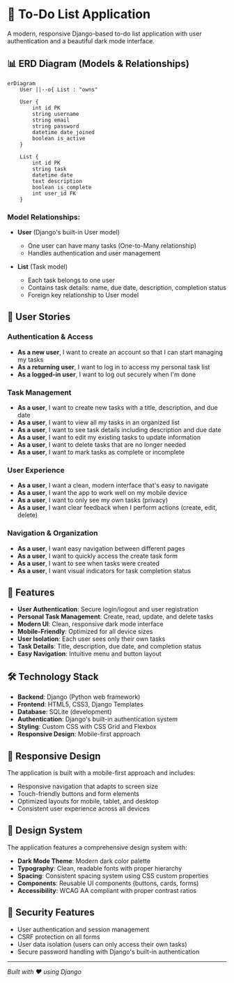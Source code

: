 # 📝 To-Do List Application

A modern, responsive Django-based to-do list application with user authentication and a beautiful dark mode interface.

## 📊 ERD Diagram (Models & Relationships)

```mermaid
erDiagram
    User ||--o{ List : "owns"
    
    User {
        int id PK
        string username
        string email
        string password
        datetime date_joined
        boolean is_active
    }
    
    List {
        int id PK
        string task
        datetime date
        text description
        boolean is_complete
        int user_id FK
    }
```

### Model Relationships:
- **User** (Django's built-in User model)
  - One user can have many tasks (One-to-Many relationship)
  - Handles authentication and user management

- **List** (Task model)
  - Each task belongs to one user
  - Contains task details: name, due date, description, completion status
  - Foreign key relationship to User model

## 👤 User Stories

### **Authentication & Access**
- **As a new user**, I want to create an account so that I can start managing my tasks
- **As a returning user**, I want to log in to access my personal task list
- **As a logged-in user**, I want to log out securely when I'm done

### **Task Management**
- **As a user**, I want to create new tasks with a title, description, and due date
- **As a user**, I want to view all my tasks in an organized list
- **As a user**, I want to see task details including description and due date
- **As a user**, I want to edit my existing tasks to update information
- **As a user**, I want to delete tasks that are no longer needed
- **As a user**, I want to mark tasks as complete or incomplete

### **User Experience**
- **As a user**, I want a clean, modern interface that's easy to navigate
- **As a user**, I want the app to work well on my mobile device
- **As a user**, I want to only see my own tasks (privacy)
- **As a user**, I want clear feedback when I perform actions (create, edit, delete)

### **Navigation & Organization**
- **As a user**, I want easy navigation between different pages
- **As a user**, I want to quickly access the create task form
- **As a user**, I want to see when tasks were created
- **As a user**, I want visual indicators for task completion status



## 🚀 Features

- **User Authentication**: Secure login/logout and user registration
- **Personal Task Management**: Create, read, update, and delete tasks
- **Modern UI**: Clean, responsive dark mode interface
- **Mobile-Friendly**: Optimized for all device sizes
- **User Isolation**: Each user sees only their own tasks
- **Task Details**: Title, description, due date, and completion status
- **Easy Navigation**: Intuitive menu and button layout

## 🛠️ Technology Stack

- **Backend**: Django (Python web framework)
- **Frontend**: HTML5, CSS3, Django Templates
- **Database**: SQLite (development)
- **Authentication**: Django's built-in authentication system
- **Styling**: Custom CSS with CSS Grid and Flexbox
- **Responsive Design**: Mobile-first approach

## 📱 Responsive Design

The application is built with a mobile-first approach and includes:
- Responsive navigation that adapts to screen size
- Touch-friendly buttons and form elements
- Optimized layouts for mobile, tablet, and desktop
- Consistent user experience across all devices

## 🎨 Design System

The application features a comprehensive design system with:
- **Dark Mode Theme**: Modern dark color palette
- **Typography**: Clean, readable fonts with proper hierarchy
- **Spacing**: Consistent spacing system using CSS custom properties
- **Components**: Reusable UI components (buttons, cards, forms)
- **Accessibility**: WCAG AA compliant with proper contrast ratios

## 🔐 Security Features

- User authentication and session management
- CSRF protection on all forms
- User data isolation (users can only access their own tasks)
- Secure password handling with Django's built-in authentication

---

*Built with ❤️ using Django*
